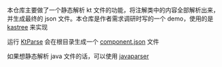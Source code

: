 本仓库主要做了一个静态解析 kt 文件的功能，将注解类中的内容全部解析出来，并生成最终的 json 文件。本仓库是作者需求调研时写的一个
demo，使用的是 [kastree](https://github.com/cretz/kastree) 来实现

运行 [KtParse](src/main/java/KtParse.kt) 会在根目录生成一个 [component.json](component.json) 文件



如果想静态解析 java 文件的话，可以使用 [javaparser](https://github.com/javaparser/javaparser)


